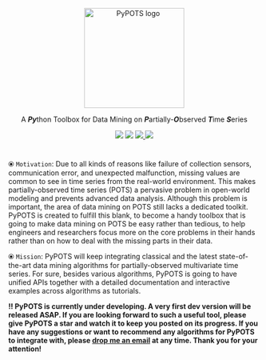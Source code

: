 <p align="center">
    <a id="pypots" href='https://github.com/WenjieDu/PyPOTS'>
        <img src="https://raw.githubusercontent.com/PyPOTS/PyPOTS/main/docs/figs/PyPOTS%20logo.svg?sanitize=true" alt="PyPOTS logo" title="PyPOTS logo" width="200"/>
    </a>
</p>

<p align="center">
	A <b><i>Py</i></b>thon Toolbox for Data Mining on <b><i>P</i></b>artially-<b><i>O</i></b>bserved <b><i>T</i></b>ime <b><i>S</i></b>eries 
</p>

<p align="center">
	<!-- Python version -->
    <img src="https://img.shields.io/badge/python-3-green">
    <!-- License -->
    <img src="https://img.shields.io/badge/License-MIT-brightgreen">
    <!-- PyPI download number -->
    <a alt='PyPI download number' href='https://pypi.org/project/pypots'>
    	<img src="https://static.pepy.tech/personalized-badge/pypots?period=total&units=international_system&left_color=grey&right_color=blue&left_text=Downloads">
	</a>
    <!-- Hits number -->
    <img src="https://hits.seeyoufarm.com/api/count/incr/badge.svg?url=https%3A%2F%2Fgithub.com%2FPyPOTS%2FPyPOTS&count_bg=%23009A0A&title_bg=%23555555&icon=&icon_color=%23E7E7E7&title=Hits&edge_flat=false">
</p>
<h1 align="center"></h1>

⦿ `Motivation`: Due to all kinds of reasons like failure of collection sensors, communication error, and unexpected malfunction, missing values are common to see in time series from the real-world environment. This makes partially-observed time series (POTS) a pervasive problem in open-world modeling and prevents advanced data analysis. Although this problem is important, the area of data mining on POTS still lacks a dedicated toolkit. PyPOTS is created to fulfill this blank, to become a handy toolbox that is going to make data mining on POTS be easy rather than tedious, to help engineers and researchers focus more on the core problems in their hands rather than on how to deal with the missing parts in their data.

⦿ `Mission`: PyPOTS will keep integrating classical and the latest state-of-the-art data mining algorithms for partially-observed multivariate time series. For sure, besides various algorithms, PyPOTS is going to have unified APIs together with a detailed documentation and interactive examples across algorithms as tutorials.

**‼️ PyPOTS is currently under developing. A very first dev version will be released ASAP. If you are looking forward to such a useful tool, please give PyPOTS a star and watch it to keep you posted on its progress. If you have any suggestions or want to recommend any algorithms for PyPOTS to integrate with, please [drop me an email](mailto:wenjay.du@gmail.com) at any time. Thank you for your attention!**